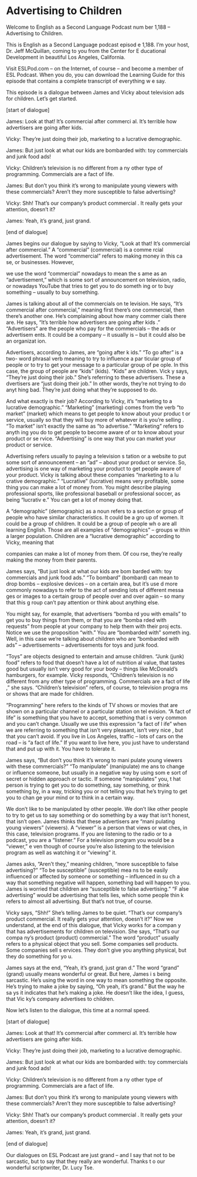 # Advertising to Children

Welcome to English as a Second Language Podcast num ber 1,188 – Advertising to Children.

This is English as a Second Language podcast episod e 1,188. I’m your host, Dr. Jeff McQuillan, coming to you from the Center for E ducational Development in beautiful Los Angeles, California.

Visit ESLPod.com – on the Internet, of course – and  become a member of ESL Podcast. When you do, you can download the Learning  Guide for this episode that contains a complete transcript of everything w e say.

This episode is a dialogue between James and Vicky about television ads for children. Let’s get started.

[start of dialogue]

James: Look at that! It’s commercial after commerci al. It’s terrible how advertisers are going after kids.

Vicky: They’re just doing their job, marketing to a  lucrative demographic.

James: But just look at what our kids are bombarded  with: toy commercials and junk food ads!

Vicky: Children’s television is no different from a ny other type of programming. Commercials are a fact of life.

James: But don’t you think it’s wrong to manipulate  young viewers with these commercials? Aren’t they more susceptible to false advertising?

Vicky: Shh! That’s our company’s product commercial . It really gets your attention, doesn’t it?

James: Yeah, it’s grand, just grand.

[end of dialogue]

James begins our dialogue by saying to Vicky, “Look  at that! It’s commercial after commercial.” A “commercial” (commercial) is a comme rcial advertisement. The word “commercial” refers to making money in this ca se, or businesses. However,

we use the word “commercial” nowadays to mean the s ame as an “advertisement,” which is some sort of announcement  on television, radio, or nowadays YouTube that tries to get you to do someth ing or to buy something – usually to buy something.

James is talking about all of the commercials on te levision. He says, “It’s commercial after commercial,” meaning first there’s  one commercial, then there’s another one. He’s complaining about how many commer cials there are. He says, “It’s terrible how advertisers are going after kids .” “Advertisers” are the people who pay for the commercials – the ads or advertisem ents. It could be a company – it usually is – but it could also be an organizat ion.

Advertisers, according to James, are “going after k ids.” “To go after” is a two- word phrasal verb meaning to try to influence a par ticular group of people or to try to get your message to a particular group of pe ople. In this case, the group of people are “kids” (kids). “Kids” are children. Vick y says, “They’re just doing their job.” She’s referring to these advertisers. These a dvertisers are “just doing their job.” In other words, they’re not trying to do anyt hing bad. They’re just doing what they’re supposed to do.

And what exactly is their job? According to Vicky, it’s “marketing to a lucrative demographic.” “Marketing” (marketing) comes from the verb “to market” (market) which means to get people to know about your produc t or service, usually so that they will buy more of whatever it is you’re selling . “To market” isn’t exactly the same as “to advertise.” “Marketing” refers to anyth ing you do to get people to become aware of or to know about your product or se rvice. “Advertising” is one way that you can market your product or service.

Advertising refers usually to paying a television s tation or a website to put some sort of announcement – an “ad” – about your product  or service. So, advertising is one way of marketing your product to get people aware of your product. Vicky is talking about these companies “marketing to a lu crative demographic.” “Lucrative” (lucrative) means very profitable, some thing you can make a lot of money from. You might describe playing professional  sports, like professional baseball or professional soccer, as being “lucrativ e.” You can get a lot of money doing that.

A “demographic” (demographic) as a noun refers to a  section or group of people who have similar characteristics. It could be a gro up of women. It could be a group of children. It could be a group of people wh o are all learning English. Those are all examples of “demographics” – groups w ithin a larger population. Children are a “lucrative demographic” according to  Vicky, meaning that

companies can make a lot of money from them. Of cou rse, they’re really making the money from their parents.

James says, “But just look at what our kids are bom barded with: toy commercials and junk food ads.” “To bombard” (bombard) can mean  to drop bombs – explosive devices – on a certain area, but it’s use d more commonly nowadays to refer to the act of sending lots of different messa ges or images to a certain group of people over and over again – so many that this g roup can’t pay attention or think about anything else.

You might say, for example, that advertisers “bomba rd you with emails” to get you to buy things from them, or that you are “bomba rded with requests” from people at your company to help them with their proj ects. Notice we use the proposition “with.” You are “bombarded with” someth ing. Well, in this case we’re talking about children who are “bombarded with ads”  – advertisements – advertisements for toys and junk food.

“Toys” are objects designed to entertain and amuse children. “Junk (junk) food” refers to food that doesn’t have a lot of nutrition al value, that tastes good but usually isn’t very good for your body – things like  McDonald’s hamburgers, for example. Vicky responds, “Children’s television is no different from any other type of programming. Commercials are a fact of life ,” she says. “Children’s television” refers, of course, to television progra ms or shows that are made for children.

“Programming” here refers to the kinds of TV shows or movies that are shown on a particular channel or a particular station on tel evision. “A fact of life” is something that you have to accept, something that i s very common and you can’t change. Usually we use this expression “a fact of l ife” when we are referring to something that isn’t very pleasant, isn’t very nice , but that you can’t avoid. If you live in Los Angeles, traffic – lots of cars on the road – is “a fact of life.” If you want to live here, you just have to understand that and put up with it. You have to tolerate it.

James says, “But don’t you think it’s wrong to mani pulate young viewers with these commercials?” “To manipulate” (manipulate) me ans to change or influence someone, but usually in a negative way by using som e sort of secret or hidden approach or tactic. If someone “manipulates” you, t hat person is trying to get you to do something, say something, or think something by, in a way, tricking you or not telling you that he’s trying to get you to chan ge your mind or to think in a certain way.

We don’t like to be manipulated by other people. We  don’t like other people to try to get us to say something or do something by a way  that isn’t honest, that isn’t open. James thinks that these advertisers are “mani pulating young viewers” (viewers). A “viewer” is a person that views or wat ches, in this case, television programs. If you are listening to the radio or to a  podcast, you are a “listener.” For a television program you would be a “viewer,” e ven though of course you’re also listening to the television program as well as  watching it or “viewing” it.

James asks, “Aren’t they,” meaning children, “more susceptible to false advertising?” “To be susceptible” (susceptible) mea ns to be easily influenced or affected by someone or something – influenced in su ch a way that something negative will happen, something bad will happen to you. James is worried that children are “susceptible to false advertising.” “F alse advertising” would be advertising that tells lies, which some people thin k refers to almost all advertising. But that’s not true, of course.

Vicky says, “Shh!” She’s telling James to be quiet.  “That’s our company’s product commercial. It really gets your attention, doesn’t it?” Now we understand, at the end of this dialogue, that Vicky works for a compan y that has advertisements for children on television. She says, “That’s our compa ny’s product (product) commercial.” The word “product” usually refers to a  physical object that you sell. Some companies sell products. Some companies sell s ervices. They don’t give you anything physical, but they do something for yo u.

James says at the end, “Yeah, it’s grand, just gran d.” The word “grand” (grand) usually means wonderful or great. But here, James i s being sarcastic. He’s using the word in one way to mean something the opposite.  He’s trying to make a joke by saying, “Oh yeah, it’s grand.” But the way he sa ys it indicates that he’s making a joke. He doesn’t like the idea, I guess, that Vic ky’s company advertises to children.

Now let’s listen to the dialogue, this time at a normal speed.

[start of dialogue]

James: Look at that! It’s commercial after commerci al. It’s terrible how advertisers are going after kids.

Vicky: They’re just doing their job, marketing to a  lucrative demographic.

James: But just look at what our kids are bombarded  with: toy commercials and junk food ads!

 Vicky: Children’s television is no different from a ny other type of programming. Commercials are a fact of life.

James: But don’t you think it’s wrong to manipulate  young viewers with these commercials? Aren’t they more susceptible to false advertising?

Vicky: Shh! That’s our company’s product commercial . It really gets your attention, doesn’t it?

James: Yeah, it’s grand, just grand.

[end of dialogue]

Our dialogues on ESL Podcast are just grand – and I  say that not to be sarcastic, but to say that they really are wonderful. Thanks t o our wonderful scriptwriter, Dr. Lucy Tse.



